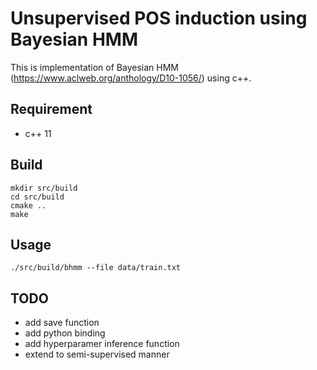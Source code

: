 # Unsupervised POS induction using Bayesian HMM

This is implementation of Bayesian HMM (https://www.aclweb.org/anthology/D10-1056/) using c++.

## Requirement

- c++ 11

## Build
```
mkdir src/build
cd src/build
cmake ..
make
```

## Usage
```
./src/build/bhmm --file data/train.txt
```

## TODO

- add save function
- add python binding
- add hyperparamer inference function
- extend to semi-supervised manner